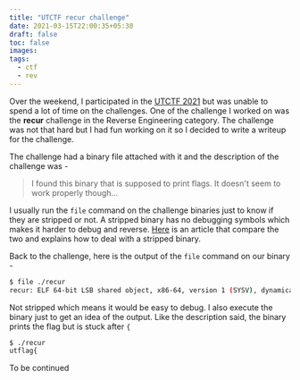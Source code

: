 ```yaml
---
title: "UTCTF recur challenge"
date: 2021-03-15T22:00:35+05:30
draft: false
toc: false
images:
tags:
  - ctf
  - rev
---
```


Over the weekend, I participated in the [UTCTF 2021](https://utctf.live/) but was unable to spend a lot of time on the challenges. One of the challenge I worked on was the **recur** challenge in the Reverse Engineering category. The challenge was not that hard but I had fun working on it so I decided to write a writeup for the challenge.

The challenge had a binary file attached with it and the description of the challenge was -

> I found this binary that is supposed to print flags. It doesn't seem to work properly though...

I usually run the `file` command on the challenge binaries just to know if they are stripped or not. A stripped binary has no debugging symbols which makes it harder to debug and reverse. [Here](https://medium.com/@tr0id/working-with-stripped-binaries-in-gdb-cacacd7d5a33) is an article that compare the two and explains how to deal with a stripped binary.

Back to the challenge, here is the output of the `file` command on our binary -

```bash
$ file ./recur
recur: ELF 64-bit LSB shared object, x86-64, version 1 (SYSV), dynamically linked, interpreter /lib64/ld-linux-x86-64.so.2, BuildID[sha1]=ffe1273695471373b182d4f5f266181d893ba3d8, for GNU/Linux 4.4.0, not stripped
```

Not stripped which means it would be easy to debug. I also execute the binary just to get an idea of the output. Like the description said, the binary prints the flag but is stuck after `{`

```bash
$ ./recur
utflag{
```

To be continued

